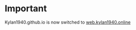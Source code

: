 # Important
Kylan1940.github.io is now switched to [web.kylan1940.online](https://web.kylan1940.online)
